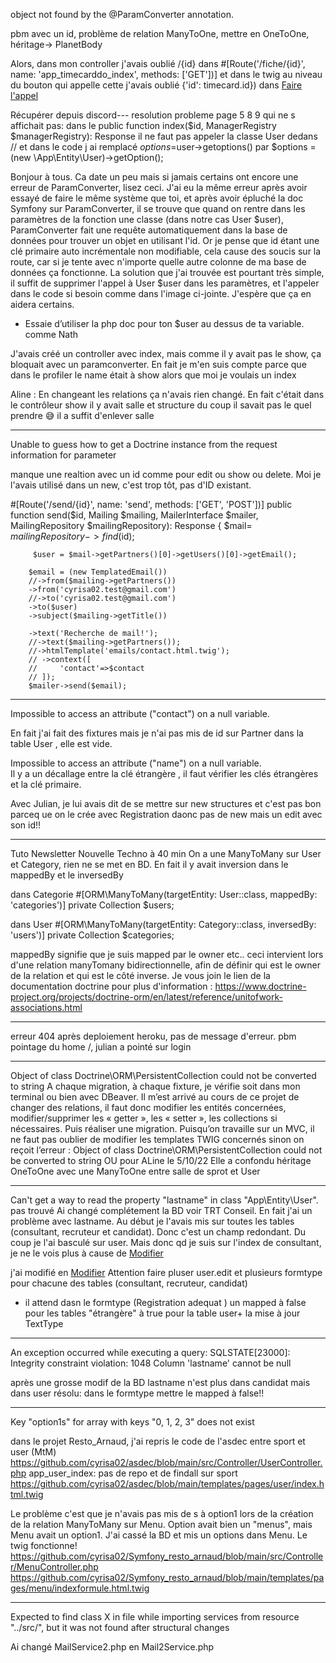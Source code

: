 object not found by the @ParamConverter annotation.

pbm avec un id, problème de relation ManyToOne, mettre en OneToOne, héritage-> PlanetBody

Alors, dans mon controller j'avais oublié /{id} dans #[Route('/fiche/{id}', name: 'app_timecarddo_index', methods: ['GET'])] et dans le twig au niveau du bouton qui appelle cette j'avais oublié {'id': timecard.id}) dans <a href="{{ path('app_timecarddo_index', {'id': timecard.id}) }}">Faire l'appel</a>

Récupérer depuis discord---
resolution probleme page 5 8 9 qui ne s affichait pas: dans le public function index($id, ManagerRegistry $managerRegistry): Response il ne faut pas appeler la classe User dedans
// et dans le code j ai remplacé $options =$user->getoptions() par $options =(new \App\Entity\User)->getOption();

Bonjour à tous. Ca date un peu mais si jamais certains ont encore une erreur de ParamConverter, lisez ceci. J'ai eu la même erreur après avoir essayé de faire le même système que toi, et après avoir épluché la doc Symfony sur ParamConverter, il se trouve que quand on rentre dans les paramètres de la fonction une classe (dans notre cas User $user), ParamConverter fait une requête automatiquement dans la base de données pour trouver un objet en utilisant l'id. Or je pense que id étant une clé primaire auto incrémentale non modifiable, cela cause des soucis sur la route, car si je tente avec n'importe quelle autre colonne de ma base de données ça fonctionne. La solution que j'ai trouvée est pourtant très simple, il suffit de supprimer l'appel à User $user dans les paramètres, et l'appeler dans le code si besoin comme dans l'image ci-jointe. J'espère que ça en aidera certains.

- Essaie d’utiliser la php doc pour ton $user au dessus de ta variable. comme Nath

J'avais créé un controller avec index, mais comme il y avait pas le show, ça bloquait avec un paramconverter.
En fait je m'en suis compte parce que dans le profiler le name était à show alors que moi je voulais un index

Aline : En changeant les relations ça n'avais rien changé. En fait c'était dans le contrôleur show il y avait salle et structure du coup il savait pas le quel prendre 😅 il a suffit d'enlever salle

---

Unable to guess how to get a Doctrine instance from the request information for parameter

manque une realtion avec un id comme pour edit ou show ou delete. Moi je l'avais utilisé dans un new, c'est trop tôt, pas d'ID existant.

#[Route('/send/{id}', name: 'send', methods: ['GET', 'POST'])]
public function send($id, Mailing $mailing, MailerInterface $mailer, MailingRepository $mailingRepository): Response
     {
        $mail= $mailingRepository->find($id);

         $user = $mail->getPartners()[0]->getUsers()[0]->getEmail();

        $email = (new TemplatedEmail())
        //->from($mailing->getPartners())
        ->from('cyrisa02.test@gmail.com')
        //->to('cyrisa02.test@gmail.com')
        ->to($user)
        ->subject($mailing->getTitle())

        ->text('Recherche de mail!');
        //->text($mailing->getPartners());
        //->htmlTemplate('emails/contact.html.twig');
        // ->context([
        //     'contact'=>$contact
        // ]);
        $mailer->send($email);

---

Impossible to access an attribute ("contact") on a null variable.

En fait j'ai fait des fixtures mais je n'ai pas mis de id sur Partner dans la table User , elle est vide.

Impossible to access an attribute ("name") on a null variable.  
Il y a un décallage entre la clé étrangère , il faut vérifier les clés étrangères et la clé primaire.

Avec Julian, je lui avais dit de se mettre sur new structures et c'est pas bon parceq ue on le crée avec Registration daonc pas de new mais un edit avec son id!!

---

Tuto Newsletter Nouvelle Techno à 40 min
On a une ManyToMany sur User et Category, rien ne se met en BD.
En fait il y avait inversion dans le mappedBy et le inversedBy

dans Categorie #[ORM\ManyToMany(targetEntity: User::class, mappedBy: 'categories')]
private Collection $users;

dans User #[ORM\ManyToMany(targetEntity: Category::class, inversedBy: 'users')]
private Collection $categories;

mappedBy signifie que je suis mapped par le owner etc..
ceci intervient lors d'une relation manyTomany bidirectionnelle, afin de définir qui est le owner de la relation et qui est le côté inverse.
Je vous join le lien de la documentation doctrine pour plus d'information :
https://www.doctrine-project.org/projects/doctrine-orm/en/latest/reference/unitofwork-associations.html

---

erreur 404 après deploiement heroku, pas de message d'erreur.
pbm pointage du home /, julian a pointé sur login

---

Object of class Doctrine\ORM\PersistentCollection could not be converted to string
A chaque migration, à chaque fixture, je vérifie soit dans mon terminal ou bien avec DBeaver. Il m’est arrivé au cours de ce projet de changer des relations, il faut donc modifier les entités concernées, modifier/supprimer les « getter », les « setter », les collections si nécessaires. Puis réaliser une migration. Puisqu’on travaille sur un MVC, il ne faut pas oublier de modifier les templates TWIG concernés sinon on reçoit l’erreur : Object of class Doctrine\ORM\PersistentCollection could not be converted to string OU pour ALine le 5/10/22 Elle a confondu héritage OneToOne avec une ManyToOne entre salle de sprot et User

---

Can't get a way to read the property "lastname" in class "App\Entity\User". pas trouvé
Ai changé complétement la BD voir TRT Conseil. En fait j'ai un problème avec lastname. Au début je l'avais mis sur toutes les tables (consultant, recruteur et candidat). Donc c'est un champ redondant. Du coup je l'ai basculé sur user. Mais donc qd je suis sur l'index de consultant, je ne le vois plus à cause de <a class="btn btn-secondary btn-lg mt-4" href="{{ path('app_consultant_edit', {'id': consultant.id}) }}">Modifier</a>

j'ai modifié en <a class="btn btn-secondary btn-lg mt-4" href="{{ path('app_user_edit', {'id': consultant.user.id}) }}">Modifier</a>
Attention faire pluser user.edit et plusieurs formtype pour chacune des tables (consultant, recruteur, candidat)

- il attend dasn le formtype (Registration adequat ) un mapped à false pour les tables "étrangère" à true pour la table user+ la mise à jour TextType

---

An exception occurred while executing a query: SQLSTATE[23000]: Integrity constraint violation: 1048 Column 'lastname' cannot be null

après une grosse modif de la BD lastname n'est plus dans candidat mais dans user
résolu: dans le formtype mettre le mapped à false!!

---

Key "option1s" for array with keys "0, 1, 2, 3" does not exist

dans le projet Resto_Arnaud, j'ai repris le code de l'asdec entre sport et user (MtM)
https://github.com/cyrisa02/asdec/blob/main/src/Controller/UserController.php
app_user_index: pas de repo et de findall sur sport
https://github.com/cyrisa02/asdec/blob/main/templates/pages/user/index.html.twig

Le problème c'est que je n'avais pas mis de s à option1 lors de la création de la relation ManyToMany sur Menu.
Option avait bien un "menus", mais Menu avait un option1. J'ai cassé la BD et mis un options dans Menu. Le twig fonctionne!
https://github.com/cyrisa02/Symfony_resto_arnaud/blob/main/src/Controller/MenuController.php
https://github.com/cyrisa02/Symfony_resto_arnaud/blob/main/templates/pages/menu/indexformule.html.twig

---

Expected to find class X in file while importing services from resource "../src/", but it was not found after structural changes

Ai changé MailService2.php en Mail2Service.php
